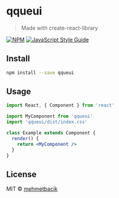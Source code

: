 # qqueui

> Made with create-react-library

[![NPM](https://img.shields.io/npm/v/qqueui.svg)](https://www.npmjs.com/package/qqueui) [![JavaScript Style Guide](https://img.shields.io/badge/code_style-standard-brightgreen.svg)](https://standardjs.com)

## Install

```bash
npm install --save qqueui
```

## Usage

```jsx
import React, { Component } from 'react'

import MyComponent from 'qqueui'
import 'qqueui/dist/index.css'

class Example extends Component {
  render() {
    return <MyComponent />
  }
}
```

## License

MIT © [mehmetbacik](https://github.com/mehmetbacik)
